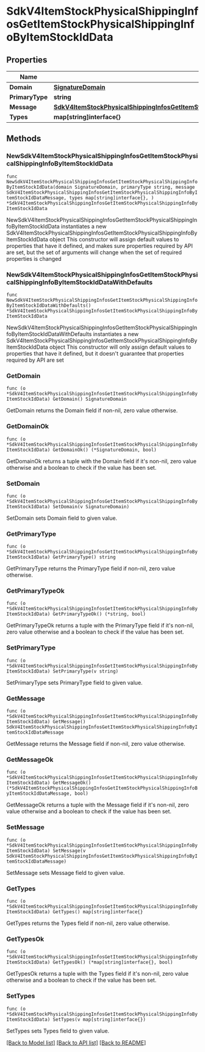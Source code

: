 # SdkV4ItemStockPhysicalShippingInfosGetItemStockPhysicalShippingInfoByItemStockIdData

## Properties

Name | Type | Description | Notes
------------ | ------------- | ------------- | -------------
**Domain** | [**SignatureDomain**](SignatureDomain.md) |  | 
**PrimaryType** | **string** |  | 
**Message** | [**SdkV4ItemStockPhysicalShippingInfosGetItemStockPhysicalShippingInfoByItemStockIdDataMessage**](SdkV4ItemStockPhysicalShippingInfosGetItemStockPhysicalShippingInfoByItemStockIdDataMessage.md) |  | 
**Types** | **map[string]interface{}** |  | 

## Methods

### NewSdkV4ItemStockPhysicalShippingInfosGetItemStockPhysicalShippingInfoByItemStockIdData

`func NewSdkV4ItemStockPhysicalShippingInfosGetItemStockPhysicalShippingInfoByItemStockIdData(domain SignatureDomain, primaryType string, message SdkV4ItemStockPhysicalShippingInfosGetItemStockPhysicalShippingInfoByItemStockIdDataMessage, types map[string]interface{}, ) *SdkV4ItemStockPhysicalShippingInfosGetItemStockPhysicalShippingInfoByItemStockIdData`

NewSdkV4ItemStockPhysicalShippingInfosGetItemStockPhysicalShippingInfoByItemStockIdData instantiates a new SdkV4ItemStockPhysicalShippingInfosGetItemStockPhysicalShippingInfoByItemStockIdData object
This constructor will assign default values to properties that have it defined,
and makes sure properties required by API are set, but the set of arguments
will change when the set of required properties is changed

### NewSdkV4ItemStockPhysicalShippingInfosGetItemStockPhysicalShippingInfoByItemStockIdDataWithDefaults

`func NewSdkV4ItemStockPhysicalShippingInfosGetItemStockPhysicalShippingInfoByItemStockIdDataWithDefaults() *SdkV4ItemStockPhysicalShippingInfosGetItemStockPhysicalShippingInfoByItemStockIdData`

NewSdkV4ItemStockPhysicalShippingInfosGetItemStockPhysicalShippingInfoByItemStockIdDataWithDefaults instantiates a new SdkV4ItemStockPhysicalShippingInfosGetItemStockPhysicalShippingInfoByItemStockIdData object
This constructor will only assign default values to properties that have it defined,
but it doesn't guarantee that properties required by API are set

### GetDomain

`func (o *SdkV4ItemStockPhysicalShippingInfosGetItemStockPhysicalShippingInfoByItemStockIdData) GetDomain() SignatureDomain`

GetDomain returns the Domain field if non-nil, zero value otherwise.

### GetDomainOk

`func (o *SdkV4ItemStockPhysicalShippingInfosGetItemStockPhysicalShippingInfoByItemStockIdData) GetDomainOk() (*SignatureDomain, bool)`

GetDomainOk returns a tuple with the Domain field if it's non-nil, zero value otherwise
and a boolean to check if the value has been set.

### SetDomain

`func (o *SdkV4ItemStockPhysicalShippingInfosGetItemStockPhysicalShippingInfoByItemStockIdData) SetDomain(v SignatureDomain)`

SetDomain sets Domain field to given value.


### GetPrimaryType

`func (o *SdkV4ItemStockPhysicalShippingInfosGetItemStockPhysicalShippingInfoByItemStockIdData) GetPrimaryType() string`

GetPrimaryType returns the PrimaryType field if non-nil, zero value otherwise.

### GetPrimaryTypeOk

`func (o *SdkV4ItemStockPhysicalShippingInfosGetItemStockPhysicalShippingInfoByItemStockIdData) GetPrimaryTypeOk() (*string, bool)`

GetPrimaryTypeOk returns a tuple with the PrimaryType field if it's non-nil, zero value otherwise
and a boolean to check if the value has been set.

### SetPrimaryType

`func (o *SdkV4ItemStockPhysicalShippingInfosGetItemStockPhysicalShippingInfoByItemStockIdData) SetPrimaryType(v string)`

SetPrimaryType sets PrimaryType field to given value.


### GetMessage

`func (o *SdkV4ItemStockPhysicalShippingInfosGetItemStockPhysicalShippingInfoByItemStockIdData) GetMessage() SdkV4ItemStockPhysicalShippingInfosGetItemStockPhysicalShippingInfoByItemStockIdDataMessage`

GetMessage returns the Message field if non-nil, zero value otherwise.

### GetMessageOk

`func (o *SdkV4ItemStockPhysicalShippingInfosGetItemStockPhysicalShippingInfoByItemStockIdData) GetMessageOk() (*SdkV4ItemStockPhysicalShippingInfosGetItemStockPhysicalShippingInfoByItemStockIdDataMessage, bool)`

GetMessageOk returns a tuple with the Message field if it's non-nil, zero value otherwise
and a boolean to check if the value has been set.

### SetMessage

`func (o *SdkV4ItemStockPhysicalShippingInfosGetItemStockPhysicalShippingInfoByItemStockIdData) SetMessage(v SdkV4ItemStockPhysicalShippingInfosGetItemStockPhysicalShippingInfoByItemStockIdDataMessage)`

SetMessage sets Message field to given value.


### GetTypes

`func (o *SdkV4ItemStockPhysicalShippingInfosGetItemStockPhysicalShippingInfoByItemStockIdData) GetTypes() map[string]interface{}`

GetTypes returns the Types field if non-nil, zero value otherwise.

### GetTypesOk

`func (o *SdkV4ItemStockPhysicalShippingInfosGetItemStockPhysicalShippingInfoByItemStockIdData) GetTypesOk() (*map[string]interface{}, bool)`

GetTypesOk returns a tuple with the Types field if it's non-nil, zero value otherwise
and a boolean to check if the value has been set.

### SetTypes

`func (o *SdkV4ItemStockPhysicalShippingInfosGetItemStockPhysicalShippingInfoByItemStockIdData) SetTypes(v map[string]interface{})`

SetTypes sets Types field to given value.



[[Back to Model list]](../README.md#documentation-for-models) [[Back to API list]](../README.md#documentation-for-api-endpoints) [[Back to README]](../README.md)


